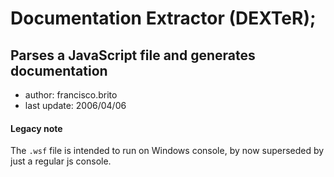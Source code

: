 # Documentation Extractor (DEXTeR);
## Parses a JavaScript file and generates documentation

- author: francisco.brito
- last update: 2006/04/06

#### Legacy note
The `.wsf` file is intended to run on Windows console, by now superseded by just a regular js console.
